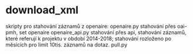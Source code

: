 # download_xml

skripty pro stahování záznamů z openaire:
 	openaire.py 	stahování přes oai-pmh, set openaire
	openaire_api.py 	stahování přes api, stahování záznamů, které referují k projektu v období 2014-2018; stahování rozloženo po měsících pro limit 10tis. záznamů na dotaz.
	pull.py
